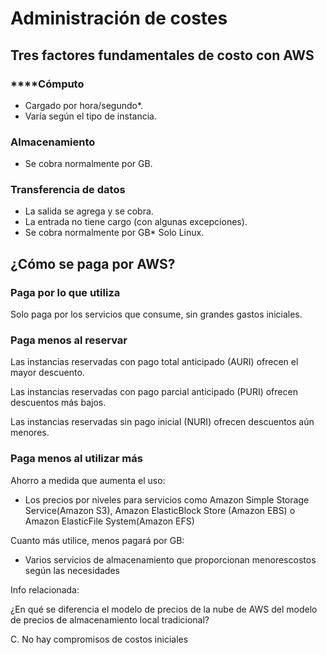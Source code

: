 # Administración de costes

## **Tres factores fundamentales de costo con AWS**

### ****Cómputo

- Cargado por hora/segundo*.
- Varía según el tipo de instancia.

### Almacenamiento

- Se cobra normalmente por GB.

### Transferencia de datos

- La salida se agrega y se cobra.
- La entrada no tiene cargo (con algunas excepciones).
- Se cobra normalmente por GB* Solo Linux.

## **¿Cómo se paga por AWS?**

### Paga por lo que utiliza

Solo paga por los servicios que consume, sin grandes gastos iniciales.

### **Paga menos al reservar**

Las instancias reservadas con pago total anticipado (AURI) ofrecen el mayor descuento.

Las instancias reservadas con pago parcial anticipado (PURI) ofrecen descuentos más bajos.

Las instancias reservadas sin pago inicial (NURI) ofrecen descuentos aún menores.

### **Paga menos al utilizar más**

Ahorro a medida que aumenta el uso:

- Los precios por niveles para servicios como Amazon Simple Storage Service(Amazon S3), Amazon ElasticBlock Store (Amazon EBS) o Amazon ElasticFile System(Amazon EFS)

Cuanto más utilice, menos pagará por GB:

- Varios servicios de almacenamiento que proporcionan menorescostos según las necesidades

Info relacionada:

¿En qué se diferencia el modelo de precios de la nube de AWS del modelo de precios de almacenamiento local tradicional?

C. No hay compromisos de costos iniciales